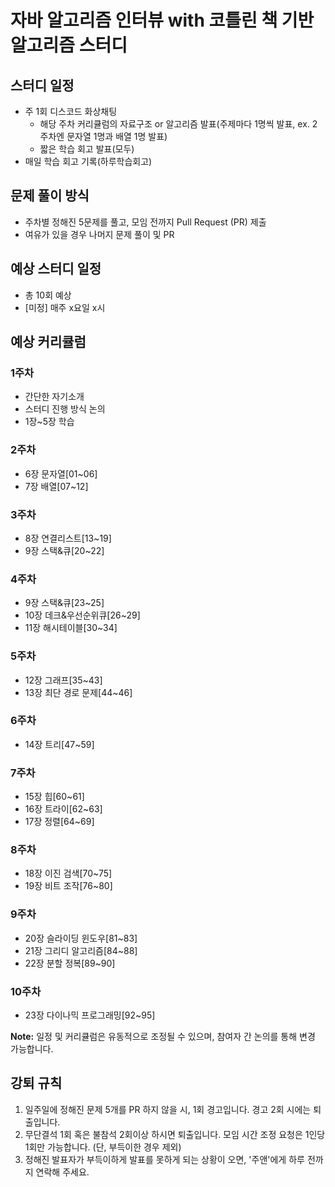# 자바 알고리즘 인터뷰 with 코틀린 책 기반 알고리즘 스터디
## 스터디 일정
- 주 1회 디스코드 화상채팅
  - 해당 주차 커리큘럼의 자료구조 or 알고리즘 발표(주제마다 1명씩 발표, ex. 2주차엔 문자열 1명과 배열 1명 발표)
  - 짧은 학습 회고 발표(모두)
- 매일 학습 회고 기록(⁠하루학습회고)

## 문제 풀이 방식
- 주차별 정해진 5문제를 풀고, 모임 전까지 Pull Request (PR) 제출
- 여유가 있을 경우 나머지 문제 풀이 및 PR

## 예상 스터디 일정
- 총 10회 예상
- [미정] 매주 x요일 x시

## 예상 커리큘럼
### 1주차
- 간단한 자기소개
- 스터디 진행 방식 논의
- 1장~5장 학습

### 2주차
- 6장 문자열[01~06]
- 7장 배열[07~12]

### 3주차
- 8장 연결리스트[13~19]
- 9장 스택&큐[20~22]

### 4주차
- 9장 스택&큐[23~25]
- 10장 데크&우선순위큐[26~29]
- 11장 해시테이블[30~34]

### 5주차
- 12장 그래프[35~43]
- 13장 최단 경로 문제[44~46]

### 6주차
- 14장 트리[47~59]

### 7주차
- 15장 힙[60~61]
- 16장 트라이[62~63]
- 17장 정렬[64~69]

### 8주차
- 18장 이진 검색[70~75]
- 19장 비트 조작[76~80]

### 9주차
- 20장 슬라이딩 윈도우[81~83]
- 21장 그리디 알고리즘[84~88]
- 22장 분할 정복[89~90]

### 10주차
- 23장 다이나믹 프로그래밍[92~95]

**Note:** 일정 및 커리큘럼은 유동적으로 조정될 수 있으며, 참여자 간 논의를 통해 변경 가능합니다.

## 강퇴 규칙
1. 일주일에 정해진 문제 5개를 PR 하지 않을 시, 1회 경고입니다. 경고 2회 시에는 퇴출입니다.
2. 무단결석 1회 혹은 불참석 2회이상 하시면 퇴출입니다. 모임 시간 조정 요청은 1인당 1회만 가능합니다. (단, 부득이한 경우 제외)
3. 정해진 발표자가 부득이하게 발표를 못하게 되는 상황이 오면, '주앤'에게 하루 전까지 연락해 주세요.
